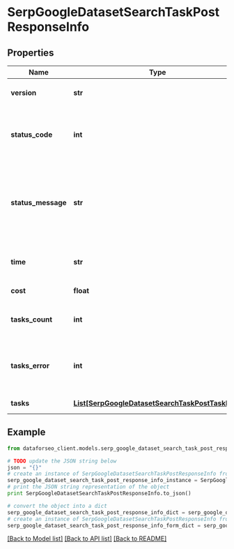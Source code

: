 # SerpGoogleDatasetSearchTaskPostResponseInfo


## Properties

Name | Type | Description | Notes
------------ | ------------- | ------------- | -------------
**version** | **str** | the current version of the API | [optional] 
**status_code** | **int** | general status code you can find the full list of the response codes here | [optional] 
**status_message** | **str** | general informational message you can find the full list of general informational messages here | [optional] 
**time** | **str** | total execution time, seconds | [optional] 
**cost** | **float** | total tasks cost, USD | [optional] 
**tasks_count** | **int** | the number of tasks in the tasks array | [optional] 
**tasks_error** | **int** | the number of tasks in the tasks array returned with an error | [optional] 
**tasks** | [**List[SerpGoogleDatasetSearchTaskPostTaskInfo]**](SerpGoogleDatasetSearchTaskPostTaskInfo.md) | array of tasks | [optional] 

## Example

```python
from dataforseo_client.models.serp_google_dataset_search_task_post_response_info import SerpGoogleDatasetSearchTaskPostResponseInfo

# TODO update the JSON string below
json = "{}"
# create an instance of SerpGoogleDatasetSearchTaskPostResponseInfo from a JSON string
serp_google_dataset_search_task_post_response_info_instance = SerpGoogleDatasetSearchTaskPostResponseInfo.from_json(json)
# print the JSON string representation of the object
print SerpGoogleDatasetSearchTaskPostResponseInfo.to_json()

# convert the object into a dict
serp_google_dataset_search_task_post_response_info_dict = serp_google_dataset_search_task_post_response_info_instance.to_dict()
# create an instance of SerpGoogleDatasetSearchTaskPostResponseInfo from a dict
serp_google_dataset_search_task_post_response_info_form_dict = serp_google_dataset_search_task_post_response_info.from_dict(serp_google_dataset_search_task_post_response_info_dict)
```
[[Back to Model list]](../README.md#documentation-for-models) [[Back to API list]](../README.md#documentation-for-api-endpoints) [[Back to README]](../README.md)


